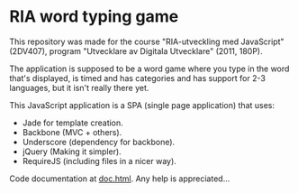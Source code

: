 # RIA word typing game

This repository was made for the course "RIA-utveckling med JavaScript" (2DV407), program "Utvecklare av Digitala Utvecklare" (2011, 180P).

The application is supposed to be a word game where you type in the word that's displayed, is timed and has categories and has support for 2-3 languages, but it isn't really there yet.

This JavaScript application is a SPA (single page application) that uses:
+ Jade for template creation.
+ Backbone (MVC + others).
+ Underscore (dependency for backbone).
+ jQuery (Making it simpler).
+ RequireJS (including files in a nicer way).

Code documentation at [doc.html](http://zl222ag.github.io/RIA/doc.html).
Any help is appreciated...
